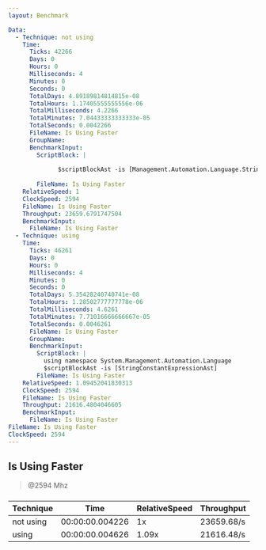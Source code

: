```yaml
---
layout: Benchmark

Data: 
  - Technique: not using
    Time: 
      Ticks: 42266
      Days: 0
      Hours: 0
      Milliseconds: 4
      Minutes: 0
      Seconds: 0
      TotalDays: 4.89189814814815e-08
      TotalHours: 1.17405555555556e-06
      TotalMilliseconds: 4.2266
      TotalMinutes: 7.04433333333333e-05
      TotalSeconds: 0.0042266
      FileName: Is Using Faster
      GroupName: 
      BenchmarkInput: 
        ScriptBlock: |
          
              $scriptBlockAst -is [Management.Automation.Language.StringConstantExpressionAst]
          
        FileName: Is Using Faster
    RelativeSpeed: 1
    ClockSpeed: 2594
    FileName: Is Using Faster
    Throughput: 23659.6791747504
    BenchmarkInput: 
      FileName: Is Using Faster
  - Technique: using
    Time: 
      Ticks: 46261
      Days: 0
      Hours: 0
      Milliseconds: 4
      Minutes: 0
      Seconds: 0
      TotalDays: 5.35428240740741e-08
      TotalHours: 1.28502777777778e-06
      TotalMilliseconds: 4.6261
      TotalMinutes: 7.71016666666667e-05
      TotalSeconds: 0.0046261
      FileName: Is Using Faster
      GroupName: 
      BenchmarkInput: 
        ScriptBlock: |
          using namespace System.Management.Automation.Language
          $scriptBlockAst -is [StringConstantExpressionAst]
        FileName: Is Using Faster
    RelativeSpeed: 1.09452041830313
    ClockSpeed: 2594
    FileName: Is Using Faster
    Throughput: 21616.4804046605
    BenchmarkInput: 
      FileName: Is Using Faster
FileName: Is Using Faster
ClockSpeed: 2594
---
```

Is Using Faster
---------------
> @2594 Mhz


### 


|Technique|Time           |RelativeSpeed|Throughput|
|---------|---------------|-------------|----------|
|not using|00:00:00.004226|1x           |23659.68/s|
|using    |00:00:00.004626|1.09x        |21616.48/s|
